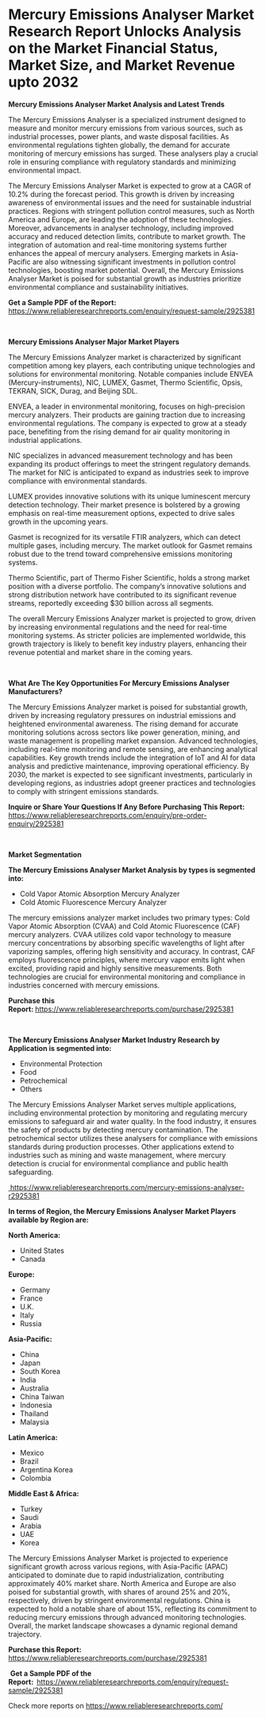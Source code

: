 <p><h1>Mercury Emissions Analyser Market Research Report Unlocks Analysis on the Market Financial Status, Market Size, and Market Revenue upto 2032</h1></p><p><strong>Mercury Emissions Analyser Market Analysis and Latest Trends</strong></p>
<p><p>The Mercury Emissions Analyser is a specialized instrument designed to measure and monitor mercury emissions from various sources, such as industrial processes, power plants, and waste disposal facilities. As environmental regulations tighten globally, the demand for accurate monitoring of mercury emissions has surged. These analysers play a crucial role in ensuring compliance with regulatory standards and minimizing environmental impact.</p><p>The Mercury Emissions Analyser Market is expected to grow at a CAGR of 10.2% during the forecast period. This growth is driven by increasing awareness of environmental issues and the need for sustainable industrial practices. Regions with stringent pollution control measures, such as North America and Europe, are leading the adoption of these technologies. Moreover, advancements in analyser technology, including improved accuracy and reduced detection limits, contribute to market growth. The integration of automation and real-time monitoring systems further enhances the appeal of mercury analysers. Emerging markets in Asia-Pacific are also witnessing significant investments in pollution control technologies, boosting market potential. Overall, the Mercury Emissions Analyser Market is poised for substantial growth as industries prioritize environmental compliance and sustainability initiatives.</p></p>
<p><strong>Get a Sample PDF of the Report:&nbsp;</strong> <a href="https://www.reliableresearchreports.com/enquiry/request-sample/2925381?utm_campaign=3210&utm_medium=2&utm_source=Github&utm_content=ia&utm_term=12032025&utm_id=mercury-emissions-analyser">https://www.reliableresearchreports.com/enquiry/request-sample/2925381</a></p>
<p>&nbsp;</p>
<p><strong>Mercury Emissions Analyser Major Market Players</strong></p>
<p><p>The Mercury Emissions Analyzer market is characterized by significant competition among key players, each contributing unique technologies and solutions for environmental monitoring. Notable companies include ENVEA (Mercury-instruments), NIC, LUMEX, Gasmet, Thermo Scientific, Opsis, TEKRAN, SICK, Durag, and Beijing SDL.</p><p>ENVEA, a leader in environmental monitoring, focuses on high-precision mercury analyzers. Their products are gaining traction due to increasing environmental regulations. The company is expected to grow at a steady pace, benefiting from the rising demand for air quality monitoring in industrial applications.</p><p>NIC specializes in advanced measurement technology and has been expanding its product offerings to meet the stringent regulatory demands. The market for NIC is anticipated to expand as industries seek to improve compliance with environmental standards.</p><p>LUMEX provides innovative solutions with its unique luminescent mercury detection technology. Their market presence is bolstered by a growing emphasis on real-time measurement options, expected to drive sales growth in the upcoming years.</p><p>Gasmet is recognized for its versatile FTIR analyzers, which can detect multiple gases, including mercury. The market outlook for Gasmet remains robust due to the trend toward comprehensive emissions monitoring systems.</p><p>Thermo Scientific, part of Thermo Fisher Scientific, holds a strong market position with a diverse portfolio. The company’s innovative solutions and strong distribution network have contributed to its significant revenue streams, reportedly exceeding $30 billion across all segments.</p><p>The overall Mercury Emissions Analyzer market is projected to grow, driven by increasing environmental regulations and the need for real-time monitoring systems. As stricter policies are implemented worldwide, this growth trajectory is likely to benefit key industry players, enhancing their revenue potential and market share in the coming years.</p></p>
<p>&nbsp;</p>
<p><strong>What Are The Key Opportunities For Mercury Emissions Analyser Manufacturers?</strong></p>
<p><p>The Mercury Emissions Analyzer market is poised for substantial growth, driven by increasing regulatory pressures on industrial emissions and heightened environmental awareness. The rising demand for accurate monitoring solutions across sectors like power generation, mining, and waste management is propelling market expansion. Advanced technologies, including real-time monitoring and remote sensing, are enhancing analytical capabilities. Key growth trends include the integration of IoT and AI for data analysis and predictive maintenance, improving operational efficiency. By 2030, the market is expected to see significant investments, particularly in developing regions, as industries adopt greener practices and technologies to comply with stringent emissions standards.</p></p>
<p><strong>Inquire or Share Your Questions If Any Before Purchasing This Report:</strong> <a href="https://www.reliableresearchreports.com/enquiry/pre-order-enquiry/2925381?utm_campaign=3210&utm_medium=2&utm_source=Github&utm_content=ia&utm_term=12032025&utm_id=mercury-emissions-analyser">https://www.reliableresearchreports.com/enquiry/pre-order-enquiry/2925381</a></p>
<p>&nbsp;</p>
<p><strong>Market Segmentation</strong></p>
<p><strong>The Mercury Emissions Analyser Market Analysis by types is segmented into:</strong></p>
<p><ul><li>Cold Vapor Atomic Absorption Mercury Analyzer</li><li>Cold Atomic Fluorescence Mercury Analyzer</li></ul></p>
<p><p>The mercury emissions analyzer market includes two primary types: Cold Vapor Atomic Absorption (CVAA) and Cold Atomic Fluorescence (CAF) mercury analyzers. CVAA utilizes cold vapor technology to measure mercury concentrations by absorbing specific wavelengths of light after vaporizing samples, offering high sensitivity and accuracy. In contrast, CAF employs fluorescence principles, where mercury vapor emits light when excited, providing rapid and highly sensitive measurements. Both technologies are crucial for environmental monitoring and compliance in industries concerned with mercury emissions.</p></p>
<p><strong>Purchase this Report:&nbsp;</strong><a href="https://www.reliableresearchreports.com/purchase/2925381?utm_campaign=3210&utm_medium=2&utm_source=Github&utm_content=ia&utm_term=12032025&utm_id=mercury-emissions-analyser">https://www.reliableresearchreports.com/purchase/2925381</a></p>
<p>&nbsp;</p>
<p><strong>The Mercury Emissions Analyser Market Industry Research by Application is segmented into:</strong></p>
<p><ul><li>Environmental Protection</li><li>Food</li><li>Petrochemical</li><li>Others</li></ul></p>
<p><p>The Mercury Emissions Analyser Market serves multiple applications, including environmental protection by monitoring and regulating mercury emissions to safeguard air and water quality. In the food industry, it ensures the safety of products by detecting mercury contamination. The petrochemical sector utilizes these analysers for compliance with emissions standards during production processes. Other applications extend to industries such as mining and waste management, where mercury detection is crucial for environmental compliance and public health safeguarding.</p></p>
<p><a href="https://www.reliableresearchreports.com/mercury-emissions-analyser-r2925381?utm_campaign=3210&utm_medium=2&utm_source=Github&utm_content=ia&utm_term=12032025&utm_id=mercury-emissions-analyser">&nbsp;https://www.reliableresearchreports.com/mercury-emissions-analyser-r2925381</a></p>
<p><strong>In terms of Region, the Mercury Emissions Analyser Market Players available by Region are:</strong></p>
<p>
    <p> <strong> North America: </strong>
        <ul>
            <li>United States</li>
            <li>Canada</li>
        </ul>
        </p> 
    <p> <strong> Europe: </strong>
        <ul>
            <li>Germany</li>
            <li>France</li>
            <li>U.K.</li>
            <li>Italy</li>
            <li>Russia</li>
        </ul>
        </p> 
    <p> <strong> Asia-Pacific: </strong>
        <ul>
            <li>China</li>
            <li>Japan</li>
            <li>South Korea</li>
            <li>India</li>
            <li>Australia</li>
            <li>China Taiwan</li>
            <li>Indonesia</li>
            <li>Thailand</li>
            <li>Malaysia</li>
        </ul>
        </p> 
    <p> <strong> Latin America: </strong>
        <ul>
            <li>Mexico</li>
            <li>Brazil</li>
            <li>Argentina Korea</li>
            <li>Colombia</li>
        </ul>
        </p> 
    <p> <strong> Middle East & Africa: </strong>
        <ul>
            <li>Turkey</li>
            <li>Saudi</li>
            <li>Arabia</li>
            <li>UAE</li>
            <li>Korea</li>
        </ul>
    </p>
    </p>
<p><p>The Mercury Emissions Analyser Market is projected to experience significant growth across various regions, with Asia-Pacific (APAC) anticipated to dominate due to rapid industrialization, contributing approximately 40% market share. North America and Europe are also poised for substantial growth, with shares of around 25% and 20%, respectively, driven by stringent environmental regulations. China is expected to hold a notable share of about 15%, reflecting its commitment to reducing mercury emissions through advanced monitoring technologies. Overall, the market landscape showcases a dynamic regional demand trajectory.</p></p>
<p><strong>Purchase this Report: </strong><a href="https://www.reliableresearchreports.com/purchase/2925381?utm_campaign=3210&utm_medium=2&utm_source=Github&utm_content=ia&utm_term=12032025&utm_id=mercury-emissions-analyser">https://www.reliableresearchreports.com/purchase/2925381</a></p>
<p>&nbsp;<strong>Get a Sample PDF of the Report:&nbsp;&nbsp;</strong><a href="https://www.reliableresearchreports.com/enquiry/request-sample/2925381?utm_campaign=3210&utm_medium=2&utm_source=Github&utm_content=ia&utm_term=12032025&utm_id=mercury-emissions-analyser">https://www.reliableresearchreports.com/enquiry/request-sample/2925381</a></p>
<p><strong></strong></p>
<p>Check more reports on <a href="https://www.reliableresearchreports.com/?utm_campaign=3210&utm_medium=2&utm_source=Github&utm_content=ia&utm_term=12032025&utm_id=mercury-emissions-analyser">https://www.reliableresearchreports.com/</a></p>